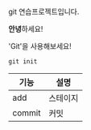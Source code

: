 # 
git 연습프로젝트입니다.

**안녕**하세요!

'Git'을 사용해보세요!

```
git init
```

|기능|설명|
|---|---|
|add|스테이지|
|commit|커밋|
